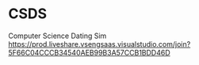 # CSDS
Computer Science Dating Sim
https://prod.liveshare.vsengsaas.visualstudio.com/join?5F66C04CCCB34540AEB99B3A57CCB1BDD46D